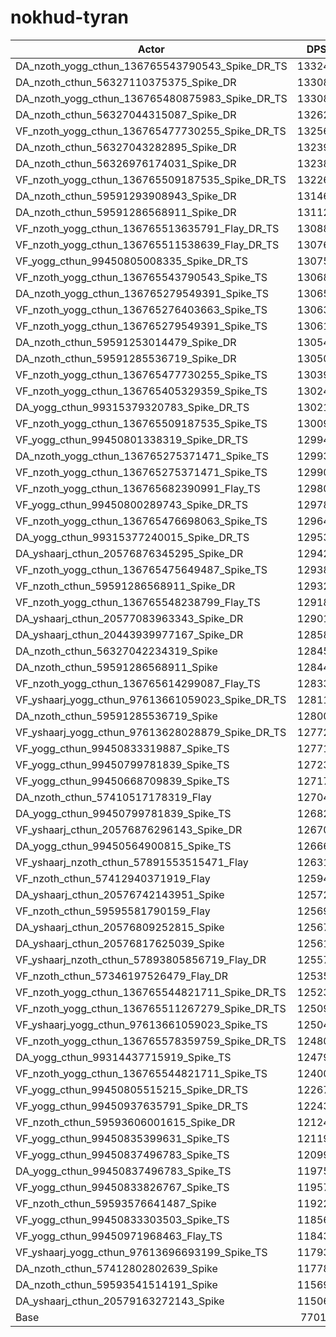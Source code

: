 # nokhud-tyran
| Actor | DPS | Increase |
|---|:---:|:---:|
|DA_nzoth_yogg_cthun_136765543790543_Spike_DR_TS|133242|73.01%|
|DA_nzoth_cthun_56327110375375_Spike_DR|133089|72.81%|
|DA_nzoth_yogg_cthun_136765480875983_Spike_DR_TS|133084|72.80%|
|DA_nzoth_cthun_56327044315087_Spike_DR|132628|72.21%|
|VF_nzoth_yogg_cthun_136765477730255_Spike_DR_TS|132568|72.13%|
|DA_nzoth_cthun_56327043282895_Spike_DR|132393|71.90%|
|DA_nzoth_cthun_56326976174031_Spike_DR|132384|71.89%|
|VF_nzoth_yogg_cthun_136765509187535_Spike_DR_TS|132263|71.73%|
|DA_nzoth_cthun_59591293908943_Spike_DR|131460|70.69%|
|DA_nzoth_cthun_59591286568911_Spike_DR|131122|70.25%|
|VF_nzoth_yogg_cthun_136765513635791_Flay_DR_TS|130888|69.95%|
|VF_nzoth_yogg_cthun_136765511538639_Flay_DR_TS|130761|69.78%|
|VF_yogg_cthun_99450805008335_Spike_DR_TS|130759|69.78%|
|VF_nzoth_yogg_cthun_136765543790543_Spike_TS|130689|69.69%|
|DA_nzoth_yogg_cthun_136765279549391_Spike_TS|130652|69.64%|
|VF_nzoth_yogg_cthun_136765276403663_Spike_TS|130638|69.62%|
|VF_nzoth_yogg_cthun_136765279549391_Spike_TS|130618|69.60%|
|DA_nzoth_cthun_59591253014479_Spike_DR|130546|69.51%|
|DA_nzoth_cthun_59591285536719_Spike_DR|130506|69.45%|
|VF_nzoth_yogg_cthun_136765477730255_Spike_TS|130399|69.31%|
|VF_nzoth_yogg_cthun_136765405329359_Spike_TS|130248|69.12%|
|DA_yogg_cthun_99315379320783_Spike_DR_TS|130214|69.07%|
|VF_nzoth_yogg_cthun_136765509187535_Spike_TS|130091|68.91%|
|VF_yogg_cthun_99450801338319_Spike_DR_TS|129941|68.72%|
|DA_nzoth_yogg_cthun_136765275371471_Spike_TS|129936|68.71%|
|VF_nzoth_yogg_cthun_136765275371471_Spike_TS|129907|68.68%|
|VF_nzoth_yogg_cthun_136765682390991_Flay_TS|129808|68.55%|
|VF_yogg_cthun_99450800289743_Spike_DR_TS|129784|68.52%|
|VF_nzoth_yogg_cthun_136765476698063_Spike_TS|129646|68.34%|
|DA_yogg_cthun_99315377240015_Spike_DR_TS|129533|68.19%|
|DA_yshaarj_cthun_20576876345295_Spike_DR|129427|68.05%|
|VF_nzoth_yogg_cthun_136765475649487_Spike_TS|129388|68.00%|
|VF_nzoth_cthun_59591286568911_Spike_DR|129321|67.91%|
|VF_nzoth_yogg_cthun_136765548238799_Flay_TS|129180|67.73%|
|DA_yshaarj_cthun_20577083963343_Spike_DR|129018|67.52%|
|DA_yshaarj_cthun_20443939977167_Spike_DR|128581|66.95%|
|DA_nzoth_cthun_56327042234319_Spike|128455|66.79%|
|DA_nzoth_cthun_59591286568911_Spike|128442|66.77%|
|VF_nzoth_yogg_cthun_136765614299087_Flay_TS|128336|66.64%|
|VF_yshaarj_yogg_cthun_97613661059023_Spike_DR_TS|128111|66.34%|
|DA_nzoth_cthun_59591285536719_Spike|128003|66.20%|
|VF_yshaarj_yogg_cthun_97613628028879_Spike_DR_TS|127725|65.84%|
|VF_yogg_cthun_99450833319887_Spike_TS|127714|65.83%|
|VF_yogg_cthun_99450799781839_Spike_TS|127239|65.21%|
|VF_yogg_cthun_99450668709839_Spike_TS|127173|65.13%|
|DA_nzoth_cthun_57410517178319_Flay|127041|64.95%|
|DA_yogg_cthun_99450799781839_Spike_TS|126820|64.67%|
|VF_yshaarj_cthun_20576876296143_Spike_DR|126703|64.52%|
|DA_yogg_cthun_99450564900815_Spike_TS|126660|64.46%|
|VF_yshaarj_nzoth_cthun_57891553515471_Flay|126310|64.00%|
|VF_nzoth_cthun_57412940371919_Flay|125944|63.53%|
|DA_yshaarj_cthun_20576742143951_Spike|125723|63.24%|
|VF_nzoth_cthun_59595581790159_Flay|125692|63.20%|
|DA_yshaarj_cthun_20576809252815_Spike|125670|63.17%|
|DA_yshaarj_cthun_20576817625039_Spike|125612|63.10%|
|VF_yshaarj_nzoth_cthun_57893805856719_Flay_DR|125577|63.05%|
|VF_nzoth_cthun_57346197526479_Flay_DR|125350|62.76%|
|VF_nzoth_yogg_cthun_136765544821711_Spike_DR_TS|125236|62.61%|
|VF_nzoth_yogg_cthun_136765511267279_Spike_DR_TS|125090|62.42%|
|VF_yshaarj_yogg_cthun_97613661059023_Spike_TS|125048|62.37%|
|VF_nzoth_yogg_cthun_136765578359759_Spike_DR_TS|124802|62.05%|
|DA_yogg_cthun_99314437715919_Spike_TS|124796|62.04%|
|VF_nzoth_yogg_cthun_136765544821711_Spike_TS|124005|61.01%|
|VF_yogg_cthun_99450805515215_Spike_DR_TS|122679|59.29%|
|VF_yogg_cthun_99450937635791_Spike_DR_TS|122438|58.98%|
|VF_nzoth_cthun_59593606001615_Spike_DR|121246|57.43%|
|VF_yogg_cthun_99450835399631_Spike_TS|121191|57.36%|
|VF_yogg_cthun_99450837496783_Spike_TS|120996|57.11%|
|DA_yogg_cthun_99450837496783_Spike_TS|119750|55.49%|
|VF_yogg_cthun_99450833826767_Spike_TS|119579|55.27%|
|VF_nzoth_cthun_59593576641487_Spike|119220|54.80%|
|VF_yogg_cthun_99450833303503_Spike_TS|118564|53.95%|
|VF_yogg_cthun_99450971968463_Flay_TS|118432|53.78%|
|VF_yshaarj_yogg_cthun_97613696693199_Spike_TS|117930|53.12%|
|DA_nzoth_cthun_57412802802639_Spike|117789|52.94%|
|DA_nzoth_cthun_59593541514191_Spike|115691|50.22%|
|DA_yshaarj_cthun_20579163272143_Spike|115066|49.41%|
|Base|77016|0.00%|
